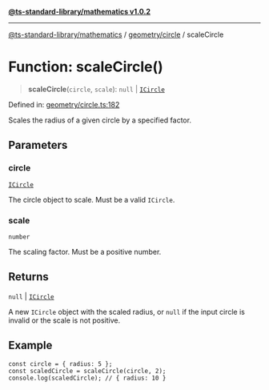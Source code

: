 [**@ts-standard-library/mathematics v1.0.2**](../../../README.md)

***

[@ts-standard-library/mathematics](../../../README.md) / [geometry/circle](../README.md) / scaleCircle

# Function: scaleCircle()

> **scaleCircle**(`circle`, `scale`): `null` \| [`ICircle`](../interfaces/ICircle.md)

Defined in: [geometry/circle.ts:182](https://github.com/gabaudette/ts-stdlib/blob/4a412e6fb273dc9fcab54b84c05921f52dac4b3f/packages/mathematics/src/geometry/circle.ts#L182)

Scales the radius of a given circle by a specified factor.

## Parameters

### circle

[`ICircle`](../interfaces/ICircle.md)

The circle object to scale. Must be a valid `ICircle`.

### scale

`number`

The scaling factor. Must be a positive number.

## Returns

`null` \| [`ICircle`](../interfaces/ICircle.md)

A new `ICircle` object with the scaled radius, or `null` if the input circle is invalid or the scale is not positive.

## Example

```
const circle = { radius: 5 };
const scaledCircle = scaleCircle(circle, 2);
console.log(scaledCircle); // { radius: 10 }
```
